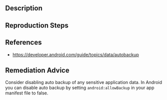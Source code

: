 ## Description


## Reproduction Steps


## References

- https://developer.android.com/guide/topics/data/autobackup


## Remediation Advice

Consider disabling auto backup of any sensitive application data. In Android you can disable auto backup by setting `android:allowBackup` in your app manifest file to false.

